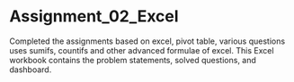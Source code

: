 # Assignment_02_Excel
Completed the assignments based on excel, pivot table, various questions uses sumifs, countifs and other  advanced formulae of excel.
This Excel workbook contains the problem statements, solved questions, and dashboard.
